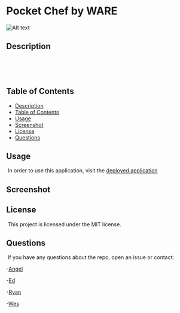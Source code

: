 # Pocket Chef by WARE

![Alt text](https://img.shields.io/badge/License-MIT-brightgreen "MIT")

## Description

​

​

## Table of Contents

- [Description](#description)
- [Table of Contents](#table-of-contents)
- [Usage](#usage)
- [Screenshot](#screenshot)
- [License](#license)
- [Questions](#questions)

## Usage

​
In order to use this application, visit the [deployed application]()
​

## Screenshot

## License

​
This project is licensed under the MIT license.
​

## Questions

​
If you have any questions about the repo, open an issue or contact:

-[Angel](https://github.com/angelpena619)

-[Ed]()

-[Ryan](https://github.com/Damaximum)

-[Wes]()
